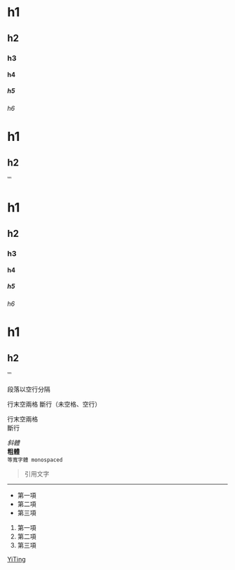 # h1
## h2
### h3
#### h4
##### h5
###### h6

h1
===
h2
---

‵‵‵
# h1
## h2
### h3
#### h4
##### h5
###### h6

h1
===
h2
---
‵‵‵

段落以空行分隔

行末空兩格
斷行（未空格、空行）

行末空兩格  
斷行

_斜體_  
**粗體**  
`等寬字體 monospaced`  

> 引用文字

---

* 第一項
* 第二項
* 第三項

1. 第一項
2. 第二項
3. 第三項

[YiTing](https://github.com/YiTing1110)